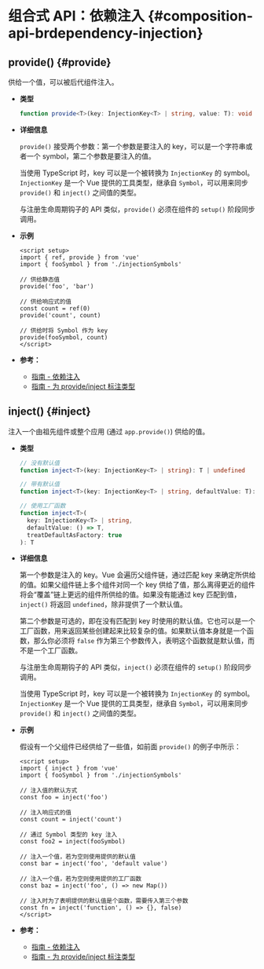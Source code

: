 # 组合式 API：依赖注入 {#composition-api-brdependency-injection}

## provide() {#provide}

供给一个值，可以被后代组件注入。

- **类型**

  ```ts
  function provide<T>(key: InjectionKey<T> | string, value: T): void
  ```

- **详细信息**

  `provide()` 接受两个参数：第一个参数是要注入的 key，可以是一个字符串或者一个 symbol，第二个参数是要注入的值。

  当使用 TypeScript 时，key 可以是一个被转换为 `InjectionKey` 的 symbol。`InjectionKey` 是一个 Vue 提供的工具类型，继承自 `Symbol`，可以用来同步 `provide()` 和 `inject()` 之间值的类型。

  与注册生命周期钩子的 API 类似，`provide()` 必须在组件的 `setup()` 阶段同步调用。

- **示例**

  ```vue
  <script setup>
  import { ref, provide } from 'vue'
  import { fooSymbol } from './injectionSymbols'

  // 供给静态值
  provide('foo', 'bar')

  // 供给响应式的值
  const count = ref(0)
  provide('count', count)

  // 供给时将 Symbol 作为 key
  provide(fooSymbol, count)
  </script>
  ```

- **参考：**
  - [指南 - 依赖注入](/guide/components/provide-inject.html)
  - [指南 - 为 provide/inject 标注类型](/guide/typescript/composition-api.html#typing-provide-inject)

## inject() {#inject}

注入一个由祖先组件或整个应用 (通过 `app.provide()`) 供给的值。

- **类型**

  ```ts
  // 没有默认值
  function inject<T>(key: InjectionKey<T> | string): T | undefined

  // 带有默认值
  function inject<T>(key: InjectionKey<T> | string, defaultValue: T): T

  // 使用工厂函数
  function inject<T>(
    key: InjectionKey<T> | string,
    defaultValue: () => T,
    treatDefaultAsFactory: true
  ): T
  ```

- **详细信息**

  第一个参数是注入的 key。Vue 会遍历父组件链，通过匹配 key 来确定所供给的值。如果父组件链上多个组件对同一个 key 供给了值，那么离得更近的组件将会“覆盖”链上更远的组件所供给的值。如果没有能通过 key 匹配到值，`inject()` 将返回 `undefined`，除非提供了一个默认值。

  第二个参数是可选的，即在没有匹配到 key 时使用的默认值。它也可以是一个工厂函数，用来返回某些创建起来比较复杂的值。如果默认值本身就是一个函数，那么你必须将 `false` 作为第三个参数传入，表明这个函数就是默认值，而不是一个工厂函数。

  与注册生命周期钩子的 API 类似，`inject()` 必须在组件的 `setup()` 阶段同步调用。

  当使用 TypeScript 时，key 可以是一个被转换为 `InjectionKey` 的 symbol。`InjectionKey` 是一个 Vue 提供的工具类型，继承自 `Symbol`，可以用来同步 `provide()` 和 `inject()` 之间值的类型。

- **示例**

  假设有一个父组件已经供给了一些值，如前面 `provide()` 的例子中所示：

  ```vue
  <script setup>
  import { inject } from 'vue'
  import { fooSymbol } from './injectionSymbols'

  // 注入值的默认方式
  const foo = inject('foo')

  // 注入响应式的值
  const count = inject('count')

  // 通过 Symbol 类型的 key 注入
  const foo2 = inject(fooSymbol)

  // 注入一个值，若为空则使用提供的默认值
  const bar = inject('foo', 'default value')

  // 注入一个值，若为空则使用提供的工厂函数
  const baz = inject('foo', () => new Map())

  // 注入时为了表明提供的默认值是个函数，需要传入第三个参数
  const fn = inject('function', () => {}, false)
  </script>
  ```

- **参考：**
  - [指南 - 依赖注入](/guide/components/provide-inject.html)
  - [指南 - 为 provide/inject 标注类型](/guide/typescript/composition-api.html#typing-provide-inject)
